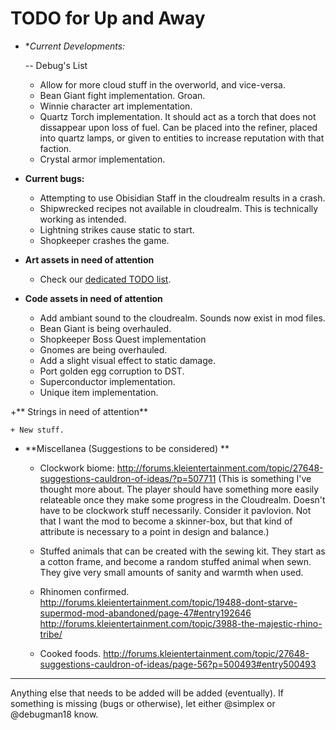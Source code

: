 # TODO for Up and Away

+ **Current Developments:*

	-- Debug's List

	+ Allow for more cloud stuff in the overworld, and vice-versa.
	+ Bean Giant fight implementation. Groan.
	+ Winnie character art implementation.
	+ Quartz Torch implementation. It should act as a torch that does not dissappear upon loss of fuel. Can be placed into the refiner, placed into quartz lamps, or given to entities to increase reputation with that faction.
	+ Crystal armor implementation.

+ **Current bugs:**

    + Attempting to use Obisidian Staff in the cloudrealm results in a crash.
    + Shipwrecked recipes not available in cloudrealm. This is technically working as intended.
    + Lightning strikes cause static to start.
    + Shopkeeper crashes the game.

+ **Art assets in need of attention**

	+ Check our [dedicated TODO list](TODO_ART.md).

+ **Code assets in need of attention**

	+ Add ambiant sound to the cloudrealm. Sounds now exist in mod files.
	+ Bean Giant is being overhauled.	
	+ Shopkeeper Boss Quest implementation
	+ Gnomes are being overhauled.
	+ Add a slight visual effect to static damage.
	+ Port golden egg corruption to DST.
	+ Superconductor implementation.
	+ Unique item implementation.

+** Strings in need of attention**

	+ New stuff.

+ **Miscellanea (Suggestions to be considered) **

	+ Clockwork biome: http://forums.kleientertainment.com/topic/27648-suggestions-cauldron-of-ideas/?p=507711 (This is something I've thought more about. The player should have something more easily relateable once they make some progress in the Cloudrealm. Doesn't have to be clockwork stuff necessarily. Consider it pavlovion. Not that I want the mod to become a skinner-box, but that kind of attribute is necessary to a point in design and balance.)

	+ Stuffed animals that can be created with the sewing kit. They start as a cotton frame, and become a random stuffed animal when sewn. They give very small amounts of sanity and warmth when used.

	+ Rhinomen confirmed. http://forums.kleientertainment.com/topic/19488-dont-starve-supermod-mod-abandoned/page-47#entry192646
	http://forums.kleientertainment.com/topic/3988-the-majestic-rhino-tribe/

	+ Cooked foods. http://forums.kleientertainment.com/topic/27648-suggestions-cauldron-of-ideas/page-56?p=500493#entry500493

******

Anything else that needs to be added will be added (eventually). 
If something is missing (bugs or otherwise), let either @simplex or @debugman18 know.

<!--
vim: ft=markdown nofoldenable
-->
